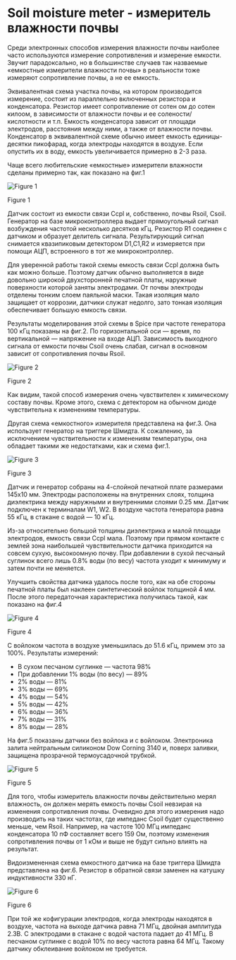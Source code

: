 # Soil moisture meter - измеритель влажности почвы

Среди электронных способов измерения влажности почвы наиболее часто используются измерение сопротивления и измерение емкости.  Звучит парадоксально, но в большинстве случаев так назваемые «емкостные измерители влажности почвы» в реальности тоже измеряют сопротивление почвы, а не ее емкость.

Эквивалентная схема участка почвы, на котором производится измерение, состоит из параллельно включенных резистора и конденсатора. Резистор имеет сопротивление от сотен ом до сотен килоом, в зависимости от влажности почвы и ее солености/кислотности и т.п. Емкость конденсатора зависит от площади электродов, расстояния между ними, а также от влажности почвы. Конденсатор в эквивалентной схеме обычно имеет емкость единицы-десятки пикофарад, когда электроды находятся в воздухе. Если опустить их в воду, емкость увеличивается примерно в 2-3 раза. 

Чаще всего любительские «емкостные» измерители влажности сделаны примерно так, как показано на фиг.1

![Figure 1](https://github.com/akouz/Soil_moisture/blob/master/pic/Fig_1.png)

Figure 1

Датчик состоит из емкости связи Ccpl и, собственно, почвы Rsoil, Csoil. Генератор на базе микроконтроллера выдает прямоугольный сигнал возбуждения частотой несколько десятков кГц. Резистор R1 соединен с датчиком и образует делитель сигнала. Результирующий сигнал  снимается квазипиковым детектором D1,C1,R2 и  измеряется при помощи АЦП, встроенного в тот же микроконтроллер. 

Для уверенной работы такой схемы емкость связи Ccpl должна быть как можно больше. Поэтому датчик обычно выполняется в виде довольно широкой двухсторонней печатной платы, наружные поверхности которой заняты электродами. От почвы электроды отделены тонким слоем паяльной маски. Такая изоляция мало защищает от коррозии, датчики служат недолго, зато тонкая изоляция обеспечивает большую емкость связи. 

Результаты моделирования этой схемы в Spice при частоте генератора 100 кГц показаны на фиг.2. По горизонтальной оси — время, по вертикальной — напряжение на входе АЦП. Зависимость выходного сигнала от емкости почвы Csoil очень слабая, сигнал в основном зависит от сопротивления почвы Rsoil.

![Figure 2](https://github.com/akouz/Soil_moisture/blob/master/pic/Fig_2.png)

Figure 2

Как видим, такой способ измерения очень чувствителен к химическому составу почвы. Кроме этого, схема с детектором на обычном диоде чувствительна к изменениям температуры.

Другая схема «емкостного» измерителя представлена на фиг.3. Она использует генератор на триггере Шмидта. К сожалению, за исключением чувствительности к изменениям температуры, она обладает такими же недостатками, как и схема фиг.1.

![Figure 3](https://github.com/akouz/Soil_moisture/blob/master/pic/Fig_3.png)

Figure 3

Датчик и генератор собраны на 4-слойной печатной плате размерами 145х10 мм. Электроды расположены на внутренних слоях, толщина диэлектрика между наружными и внутренними слоями 0.25 мм.  Датчик подключен к терминалам W1, W2. В воздухе частота генератора равна 55 кГц, в стакане с водой — 10 кГц.

Из-за относительно большой толщины диэлектрика и малой площади электродов, емкость связи Ccpl мала. Поэтому при прямом контакте с землей зона наибольшей чувствительности датчика приходится на совсем сухую, высокоомную почву. При добавлении в сухой песчаный суглинок всего лишь 0.8% воды (по весу) частота уходит к минимуму и затем почти не меняется. 

Улучшить свойства датчика удалось после того, как на обе стороны печатной платы был наклеен синтетический войлок толщиной 4 мм. После этого передаточная характеристика получилась такой, как показано на фиг.4

![Figure 4](https://github.com/akouz/Soil_moisture/blob/master/pic/Fig_4.png)

Figure 4

С войлоком частота в воздухе уменьшилась до 51.6 кГц, примем это за 100%. Результаты измерений:
  * В сухом песчаном суглинке — частота 98%
  * При добавлении 1% воды (по весу) — 89%
  * 2% воды — 81%
  * 3% воды — 69%
  * 4% воды — 54%
  * 5% воды — 42%
  * 6% воды — 36%
  * 7% воды — 31%
  * 8% воды — 28%

На фиг.5 показаны датчики без войлока и с войлоком. Электроника залита нейтральным силиконом Dow Corning 3140 и, поверх заливки, защищена прозрачной термоусадочной трубкой. 

![Figure 5](https://github.com/akouz/Soil_moisture/blob/master/pic/Fig_5.png)

Figure 5

Для того, чтобы измеритель влажности почвы действительно мерял влажность, он должен мерять емкость почвы Csoil невзирая на изменения сопротивления почвы. Очевидно для этого измерения надо производить на таких частотах,  где импеданс Csoil будет существенно меньше, чем  Rsoil. Например,  на частоте 100 МГц импеданс конденсатора 10 пФ составляет всего 159 Ом, поэтому изменения сопротивления почвы от 1 кОм и выше не будут сильно влиять на результат. 

Видоизмененная схема емкостного датчика на базе триггера Шмидта представлена на фиг.6. Резистор в обратной связи заменен на катушку индуктивности 330 нГ. 

![Figure 6](https://github.com/akouz/Soil_moisture/blob/master/pic/Fig_6.png)

Figure 6


При той же кофигурации электродов, когда электроды находятся в воздухе, частота на выходе датчика равна 71 МГц, двойная амплитуда 2.3В. С электродами в стакане с водой частота падает до 41 МГц. В песчаном суглинке с водой 10% по весу частота равна 64 МГц. Такому датчику обклеивание войлоком не требуется. 
